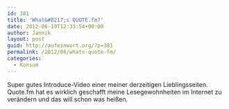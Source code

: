 ```yaml
---
id: 381
title: 'What&#8217;s QUOTE.fm?'
date: 2012-06-19T12:33:54+00:00
author: Jannik
layout: post
guid: http://aufeinwort.org/?p=381
permalink: /2012/06/whats-quote-fm/
categories:
  - Konsum
---
```

Super gutes Introduce-Video einer meiner derzeitigen Lieblingsseiten. Quote.fm hat es wirklich geschafft meine Lesegewohnheiten im Internet zu verändern und das will schon was heißen.